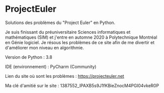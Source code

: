 # ProjectEuler
Solutions des problèmes du "Project Euler" en Python.




Je suis finissant du préuniversitaire Sciences informatiques et mathématiques (SIM) et j'entre en automne 2020 à Polytechnique Montréal en Génie logiciel. Je résous les problèmes de ce site afin de me divertir et d'améliorer mon niveau en algorithmie.



Version de Python : 3.8

IDE (environnement) : PyCharm (Community)

Lien du site où sont les problèmes : https://projecteuler.net

Ma clé d'amitié sur le site : 1387552_IPAXB5s9J1fKBieZnocM4PGI04vkeR0P
